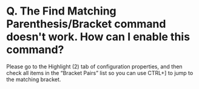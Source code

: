 # Q. The Find Matching Parenthesis/Bracket command doesn't work. How can I enable this command?

Please go to the Highlight (2) tab of configuration properties, and then check all items in the “Bracket Pairs” list so you can use CTRL+\] to jump to the matching bracket.